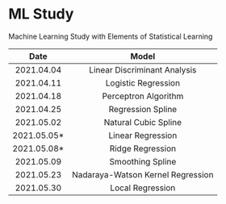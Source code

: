 # ML Study

Machine Learning Study with Elements of Statistical Learning

|Date|Model|
|:-:|:-:|
|2021.04.04|Linear Discriminant Analysis|
|2021.04.11|Logistic Regression|
|2021.04.18|Perceptron Algorithm|
|2021.04.25|Regression Spline|
|2021.05.02|Natural Cubic Spline|
|2021.05.05*|Linear Regression|
|2021.05.08*|Ridge Regression|
|2021.05.09|Smoothing Spline|
|2021.05.23|Nadaraya-Watson Kernel Regression|
|2021.05.30|Local Regression|
